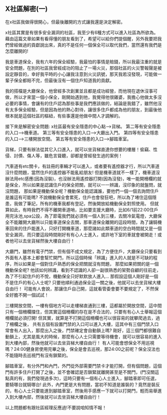 ## X社區解密(一)

在x社區我做得很開心，但最後離開的方式讓我還是決定解密。

x社區其實是有很多安全漏洞的社區，我至少有6種方式可以進入社區為所欲為。
藉由這篇文章如果有看得懂的朋友看到了，希望可以給你們提個醒，另外我要把我們曾經做過的貢獻說出來，真的不是任何一個保全可以取代我們，當然還有我們是怎麼離開的!

我是車道保全，我有六年的保全經驗，我最怕的事情是賠錢，所以我最注重的就是安全問題，在別的社區我曾經成功的阻止了一場火災，那個社區的火災警報聲是被設定靜音的，幸好我平時的小心讓我注意到火災訊號，那天我若沒發現，可能做一輩子保全都賠不完，但最後沒有一個住戶知道我的貢獻。

我的搭檔是大廳保全，他曾經多次創業並且都是成功經營，而他現在退休沒事可做，所以才來當一個小保全，剛開始遇到他，我覺得他很雞婆，我擔心他做太多沒必要的事情，會讓有的住戶認為那些事是我們應該做的，結論是我錯了，雖然他沒有太多保全經驗，但是因為他的熱心對待，讓很多住戶都成為他的朋友，到最後他根本就是這個社區的樞紐，有些事還是他做中間人才調解的。

接下來是解密安全問題:
x社區最有安全隱患的中心點-->貨梯。
  第二等有安全隱患的入口-->機車道。
  第三等有安全隱患的入口-->大廳出入門。
  第四等有安全隱患的入口-->三樓開放空間。
  第五等有安全隱患的入口-->腳踏車室。
  
  貨梯，只要有辦法從其它入口進入，就可以坐貨梯直達你想要的樓層！偷竊、性侵、討債、傷人等，雖危言聳聽，卻都是曾經發生過的案例！
 
  汽車道有etc關卡，有註冊的車輛才可以進入，或者要有遙控器才行，所以汽車道沒什麼問題，當然住戶的遙控器不能亂給朋友!
但是機車道就不一樣了，機車道沒辦法用etc感應(因為沒裝)，也沒辦法用遙控器打開(因為沒發)，唯一能開柵欄的就是保全，所以如果是認識住戶的保全把關，就可以一一辨識，沒印象的就盤問，就沒問題，
那如果是機動保全呢？機動保全能認識誰，要他們一個一個去詢問住戶是誰這有可能嗎?
不說機動保全會累死，住戶也會發狂吧，所以為了堵住這個隱患，我做了筆記，所有的機車我都有登記，然後開放給機動保全對照使用。
但就算如此，有時我們不得不離開車道哨，比如要支援大廳時，比如6/1前22:00住戶用完泳池,spa公設，為了節電我們就必須有一個人到三樓，去關冷氣電燈，大廳保全不能離開大廳所以只能車道保全去關，那車道保全離開的這段時間，為了讓騎機車回來的住戶能進入，只好打開機車道，那麼諸如此類車道的空白時間就又是一個安全漏洞，而只要這段時間剛好有有心人士進入，或許地下室的車就會被開走！或者他可以去坐貨梯然後大樓自由行！
 
  大廳門，雖然有電子門禁，但有個不成文規定，為了方便住戶，大廳保全只要看到外面有人基本上都會幫忙開門，所以這個時候「辨識」進入的人就是不可缺的程序，所以如果是一個對住戶熟悉的保全把關就沒有問題，
那麼如果把關的是一個機動保全呢? 他該如何辨識，看到不認識的人卻一副很熟悉的架勢自顧的往前走，為了不引起住戶的不悅，機動保全只好默默放人進入...
那假設這個人剛好是一個不是住戶的有心人士呢? 只要他順利通過保全這一關之後，他就可以去坐貨梯大樓自由行！
可能有人會說，那讓住戶自己開，這就看管委會要不要規定了，不然保全好膽不開一個試試！
  
  三樓開放空間，一樓有個地方可以走樓梯直通到三樓，這都屬於開放空間，這中間只有一個柵欄擋住，但其實這個柵欄的存在是不合法的，只要有有心人士舉報這個柵欄就必須打開!
但其實，就算是不打開這個柵欄也可以很容易的就攀爬過去，過了柵欄之後， 共有五個有設置門禁的入口可以進入大樓，這其中有三個門禁入口常會有人出入，那麼出入之後，門禁確定會自動鎖上嗎?
剛好，這三個門都很難自動鎖上，尤其是風大的時候，那麼有心人士只需要等待機會，就可以很容易的進入到大樓內部，然後他就可以去坐貨梯大樓自由行！
有人可能會想保全不用巡視嗎？24:00健身房使用完畢之後，保全是會去巡視，那24:00之前呢？保全沒法也不能隨時去巡視門有沒有鎖緊的。

  腳踏車室，有分外門和內門，外門從外部需要門禁卡才能打開，但有個問題，這個門有許多住戶打開了之後，並不會確認是否鎖緊就離開甚至是不關門，(門沒關這點真的有，我們發現過多次)，這時只要有一個有心人士進入，腳踏車即可任選，要騎哪台就騎哪台!
此外，內門更是大有問題，當初不知道是誰裝的？竟然是裝反的，有心人士只要能進到腳踏車室，然後用手感應一下就可以打開門，輕而易舉進入到大樓內部，然後就可以去坐貨梯大樓自由行！

以上問題都有跟社區經理反應過!不要說咱知情不報！
